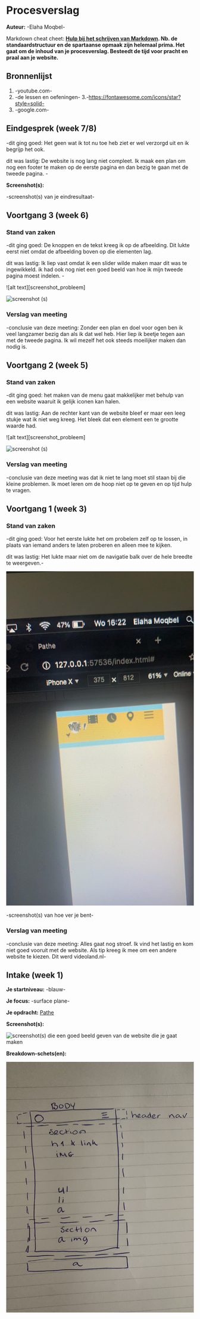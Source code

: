 # Procesverslag
**Auteur:** -Elaha Moqbel-

Markdown cheat cheet: **[Hulp bij het schrijven van Markdown](https://github.com/adam-p/markdown-here/wiki/Markdown-Cheatsheet). Nb. de standaardstructuur en de spartaanse opmaak zijn helemaal prima. Het gaat om de inhoud van je procesverslag. Besteedt de tijd voor pracht en praal aan je website.**

## Bronnenlijst
1. -youtube.com-
2. -de lessen en oefeningen-
3.-https://fontawesome.com/icons/star?style=solid-
4. -google.com-



## Eindgesprek (week 7/8)

-dit ging goed: Het geen wat ik tot nu toe heb ziet er wel verzorgd uit en ik begrijp het ook.  

dit was lastig: De website is nog lang niet compleet. Ik maak een plan om nog een footer te maken op de eerste pagina en dan bezig te gaan met de tweede pagina. -

**Screenshot(s):**

-screenshot(s) van je eindresultaat-



## Voortgang 3 (week 6)

### Stand van zaken

-dit ging goed: De knoppen en de tekst kreeg ik op de afbeelding. Dit lukte eerst niet omdat de afbeelding boven op die elementen lag. 

dit was lastig: Ik liep vast omdat ik een slider wilde maken maar dit was te ingewikkeld. ik had ook nog niet een goed beeld van hoe ik mijn tweede pagina moest indelen. -

![alt text][screenshot_probleem]

![screenshot (s)](images/videoland_geen_footer)


### Verslag van meeting

-conclusie van deze meeting:
Zonder een plan en doel voor ogen ben ik veel langzamer bezig dan als ik dat wel heb. Hier liep ik beetje tegen aan met de tweede pagina. Ik wil mezelf het ook steeds moeilijker maken dan nodig is. 

## Voortgang 2 (week 5)

### Stand van zaken

-dit ging goed: het maken van de menu gaat makkelijker met behulp van een website waaruit ik gelijk iconen kan halen. 

dit was lastig: Aan de rechter kant van de website bleef er maar een leeg stukje wat ik niet weg kreeg. Het bleek dat een element een te grootte waarde had. 

![alt text][screenshot_probleem]

![screenshot (s)](images/header_videoland)



### Verslag van meeting

-conclusie van deze meeting was dat ik niet te lang moet stil staan bij die kleine problemen. Ik moet leren om de hoop niet op te geven en op tijd hulp te vragen.



## Voortgang 1 (week 3)

### Stand van zaken

-dit ging goed: Voor het eerste lukte het om probelem zelf op te lossen, in plaats van iemand anders te laten proberen en alleen mee te kijken. 

dit was lastig: Het lukte maar niet om de navigatie balk over de hele breedte te weergeven.-

![screenshot (s)](images/pathe_eerste.jpg)

-screenshot(s) van hoe ver je bent-


### Verslag van meeting

-conclusie van deze meeting:
Alles gaat nog stroef. Ik vind het lastig en kom niet goed vooruit met de website. Als tip kreeg ik mee om een andere website te kiezen. Dit werd videoland.nl-



## Intake (week 1)

**Je startniveau:** -blauw-

**Je focus:** -surface plane-

**Je opdracht:** [Pathe](https://www.pathe.nl)

**Screenshot(s):**

![screenshot(s) die een goed beeld geven van de website die je gaat maken](image/screenshot)

**Breakdown-schets(en):**

![-voorlopige breakdownschets(en) van een of beide pagina's van de site die je gaat maken-](images/breakdownsheet.jpg)
